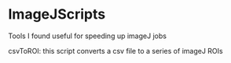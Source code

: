# ImageJScripts
Tools I found useful for speeding up imageJ jobs

csvToROI: this script converts a csv file to a series of imageJ ROIs
